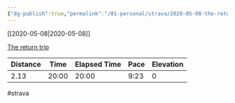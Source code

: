 ```yaml
---
{"dg-publish":true,"permalink":"/01-personal/strava/2020-05-08-the-return-trip/"}
---
```



[[2020-05-08\|2020-05-08]]

[The return trip](https://www.strava.com/activities/3426447170)

| Distance | Time  | Elapsed Time | Pace | Elevation |
| -------- | ----- | ------------ | ---- | --------- |
| 2.13     | 20:00 | 20:00        | 9:23 | 0         |




#strava
